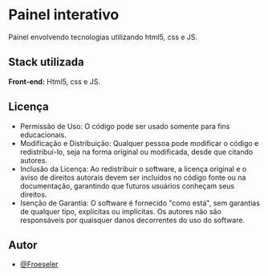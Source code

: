 
# Painel interativo

Painel envolvendo tecnologias utilizando html5, css e JS.


## Stack utilizada

**Front-end:** Html5, css e JS.



## Licença

- Permissão de Uso: O código pode ser usado somente para fins educacionais.
- Modificação e Distribuição: Qualquer pessoa pode modificar o código e redistribuí-lo, seja na forma original ou modificada, desde que citando autores.
- Inclusão da Licença: Ao redistribuir o software, a licença original e o aviso de direitos autorais devem ser incluídos no código fonte ou na documentação, garantindo que futuros usuários conheçam seus direitos.
- Isenção de Garantia: O software é fornecido "como está", sem garantias de qualquer tipo, explícitas ou implícitas. Os autores não são responsáveis por quaisquer danos decorrentes do uso do software.

## Autor

- [@Froeseler](https://www.github.com/Froeseler)

